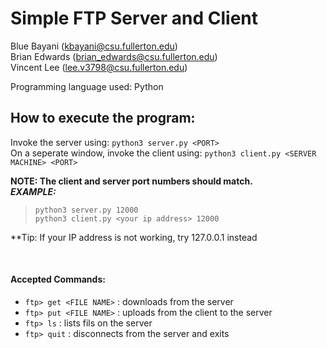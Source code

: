# Simple FTP Server and Client
Blue Bayani (kbayani@csu.fullerton.edu)</br>
Brian Edwards (brian_edwards@csu.fullerton.edu)</br>
Vincent Lee (lee.v3798@csu.fullerton.edu)</br>

Programming language used: Python</br>

## How to execute the program: </br>
Invoke the server using: ```python3 server.py <PORT>``` </br>
On a seperate window, invoke the client using: ```python3 client.py <SERVER MACHINE> <PORT>```</br>

**NOTE: The client and server port numbers should match.**</br>
_**EXAMPLE:**_</br>
> ```python3 server.py 12000```</br> 
> ```python3 client.py <your ip address> 12000``` </br> 

**Tip: If your IP address is not working, try 127.0.0.1 instead

</br>

#### Accepted Commands:</br>
- ```ftp> get <FILE NAME>``` :  downloads <FILE NAME> from the server</br>
- ```ftp> put <FILE NAME>``` :  uploads <FILE NAME> from the client to the server</br>
- ```ftp> ls```         :  lists fils on the server</br>
- ```ftp> quit```      :  disconnects from the server and exits</br>
